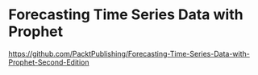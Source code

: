 # Forecasting Time Series Data with Prophet

https://github.com/PacktPublishing/Forecasting-Time-Series-Data-with-Prophet-Second-Edition
